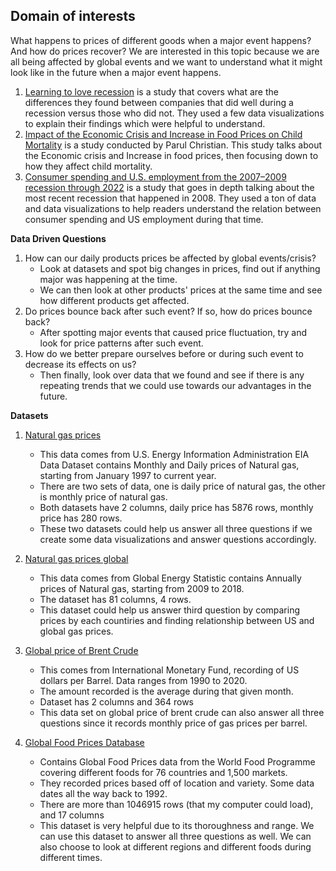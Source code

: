 ## Domain of interests
What happens to prices of different goods when a major event happens? And how do prices recover? We are interested in this topic because we are all being affected by global events and we want to understand what it might look like in the future when a major event happens.

1. [Learning to love recession](http://www.brethertonday.com/wp-content/uploads/2015/09/Learning-To-Love-Recession.pdf) is a study that covers what are the differences they found between companies that did well during a recession versus those who did not. They used a few data visualizations to explain their findings which were helpful to understand.
2. [Impact of the Economic Crisis and Increase in Food Prices on Child Mortality](https://www.ncbi.nlm.nih.gov/pmc/articles/PMC2793127/) is a study conducted by Parul Christian. This study talks about the Economic crisis and Increase in food prices, then focusing down to how they affect child mortality.
3. [Consumer spending and U.S. employment from the 2007–2009 recession through 2022](https://www.bls.gov/opub/mlr/2014/article/consumer-spending-and-us-employment-from-the-recession-through-2022.htm) is a study that goes in depth talking about the most recent recession that happened in 2008. They used a ton of data and data visualizations to help readers understand the relation between consumer spending and US employment during that time.

**Data Driven Questions**
  1. How can our daily products prices be affected by global events/crisis?
      - Look at datasets and spot big changes in prices, find out if anything major was happening at the time.
      - We can then look at other products' prices at the same time and see how different products get affected.
  2. Do prices bounce back after such event? If so, how do prices bounce back?
      - After spotting major events that caused price fluctuation, try and look for price patterns after such event.
  3. How do we better prepare ourselves before or during such event to decrease its effects on us?
      - Then finally, look over data that we found and see if there is any repeating trends that we could use towards our advantages in the future.

**Datasets**
1. [Natural gas prices](https://datahub.io/core/natural-gas#resource-daily)  
    - This data comes from U.S. Energy Information Administration EIA Data Dataset contains Monthly and Daily prices of Natural gas, starting from January 1997 to current year.
    - There are two sets of data, one is daily price of natural gas, the other is monthly price of natural gas.
    - Both datasets have 2 columns, daily price has 5876 rows, monthly price has 280 rows.
    - These two datasets could help us answer all three questions if we create some data visualizations and answer questions accordingly.

2. [Natural gas prices global](https://ourworldindata.org/grapher/natural-gas-prices)  
    - This data comes from Global Energy Statistic contains Annually prices of Natural gas, starting from 2009 to 2018.
    - The dataset has 81 columns, 4 rows.
    - This dataset could help us answer third question by comparing prices by each countiries and finding relationship between US and global gas prices. 
    
3. [Global price of Brent Crude](https://fred.stlouisfed.org/series/POILBREUSDM)
    - This comes from International Monetary Fund, recording of US dollars per Barrel. Data ranges from 1990 to 2020.
    - The amount recorded is the average during that given month.
    - Dataset has 2 columns and 364 rows
    - This data set on global price of brent crude can also answer all three questions since it records monthly price of gas prices per barrel.
4. [Global Food Prices Database](https://data.humdata.org/dataset/wfp-food-prices)
    - Contains Global Food Prices data from the World Food Programme covering different foods for 76 countries and 1,500 markets.
    - They recorded prices based off of location and variety. Some data dates all the way back to 1992.
    - There are more than 1046915 rows (that my computer could load), and 17 columns
    - This dataset is very helpful due to its thoroughness and range. We can use this dataset to answer all three questions as well. We can also choose to look at different regions and different foods during different times.
